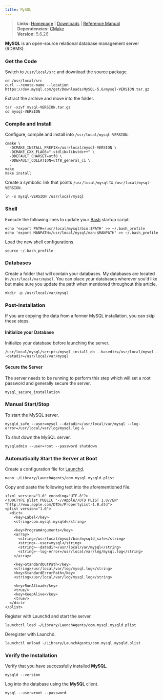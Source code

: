 ```yaml
---
title: MySQL
---
```


> **Links:** [Homepage](http://www.mysql.com/) | [Downloads](http://www.mysql.com/downloads/mysql/) | [Reference Manual](http://dev.mysql.com/doc/refman/5.6/en/index.html)  
> **Dependencies:** [CMake](/cmake/)  
> **Version:** <span id="version">5.6.26</span>

**MySQL** is an open-source relational database management server (RDBMS).


### Get the Code

Switch to `/usr/local/src` and download the source package.

	cd /usr/local/src
	curl --remote-name --location https://dev.mysql.com/get/Downloads/MySQL-5.6/mysql-VERSION.tar.gz

Extract the archive and move into the folder.

	tar -xzvf mysql-VERSION.tar.gz
	cd mysql-VERSION


### Compile and Install

Configure, compile and install into `/usr/local/mysql-VERSION`.

	cmake \
	  -DCMAKE_INSTALL_PREFIX=/usr/local/mysql-VERSION \
	  -DCMAKE_CXX_FLAGS="-stdlib=libstdc++" \
	  -DDEFAULT_CHARSET=utf8 \
	  -DDEFAULT_COLLATION=utf8_general_ci \
	  .
	make
	make install

Create a symbolic link that points `/usr/local/mysql` to `/usr/local/mysql-VERSION`.

	ln -s mysql-VERSION /usr/local/mysql


### Shell

Execute the following lines to update your [Bash](http://en.wikipedia.org/wiki/Bash_%28Unix_shell%29) startup script.

	echo 'export PATH=/usr/local/mysql/bin:$PATH' >> ~/.bash_profile
	echo 'export MANPATH=/usr/local/mysql/man:$MANPATH' >> ~/.bash_profile

Load the new shell configurations.

	source ~/.bash_profile


### Databases

Create a folder that will contain your databases. My databases are located in `/usr/local/var/mysql`. You can place your databases wherever you'd like but make sure you update the path when mentioned throughout this article.

	mkdir -p /usr/local/var/mysql


### Post-Installation

If you are copying the data from a former MySQL installation, you can skip these steps.

#### Initialize your Database

Initialize your database before launching the server.

	/usr/local/mysql/scripts/mysql_install_db --basedir=/usr/local/mysql --datadir=/usr/local/var/mysql

#### Secure the Server

The server needs to be running to perform this step which will set a root password and generally secure the server.

	mysql_secure_installation


### Manual Start/Stop

To start the MySQL server.

	mysqld_safe --user=mysql --datadir=/usr/local/var/mysql --log-error=/usr/local/var/log/mysql.log &

To shut down the MySQL server.

	mysqladmin --user=root --password shutdown


### Automatically Start the Server at Boot

Create a configuration file for [Launchd](http://en.wikipedia.org/wiki/Launchd).

	nano ~/Library/LaunchAgents/com.mysql.mysqld.plist

Copy and paste the following text into the aforementioned file.

	<?xml version="1.0" encoding="UTF-8"?>
	<!DOCTYPE plist PUBLIC "-//Apple//DTD PLIST 1.0//EN" "http://www.apple.com/DTDs/PropertyList-1.0.dtd">
	<plist version="1.0">
	  <dict>
	    <key>Label</key>
	    <string>com.mysql.mysqld</string>

	    <key>ProgramArguments</key>
	    <array>
	      <string>/usr/local/mysql/bin/mysqld_safe</string>
	      <string>--user=mysql</string>
	      <string>--datadir=/usr/local/var/mysql</string>
	      <string>--log-error=/usr/local/var/log/mysql.log</string>
	    </array>

	    <key>StandardOutPath</key>
	    <string>/usr/local/var/log/mysql.log</string>
	    <key>StandardErrorPath</key>
	    <string>/usr/local/var/log/mysql.log</string>

	    <key>RunAtLoad</key>
	    <true/>
	    <key>KeepAlive</key>
	    <true/>
	  </dict>
	</plist>

Register with Launchd and start the server.

	launchctl load ~/Library/LaunchAgents/com.mysql.mysqld.plist

Deregister with Launchd.

	launchctl unload ~/Library/LaunchAgents/com.mysql.mysqld.plist


### Verify the Installation

Verify that you have successfully installed **MySQL**.

	mysqld --version

Log into the database using the **MySQL** client.

	mysql --user=root --password
